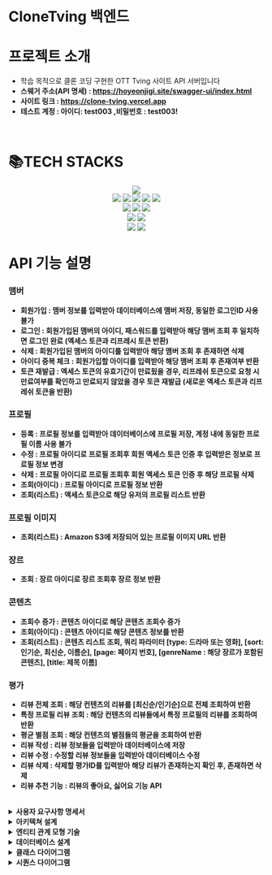 # CloneTving 백엔드

# 프로젝트 소개
- 학습 목적으로 클론 코딩 구현한 OTT Tving 사이트 API 서버입니다
- <b> 스웨거 주소(API 명세) : https://hoyeonjigi.site/swagger-ui/index.html </b>
- <b> 사이트 링크 : https://clone-tving.vercel.app </b>
- <b> 테스트 계정 : 아이디: test003 ,비밀번호 : test003!

<br>

<div>
<h1>📚TECH STACKS</h1></div>
<div align=center> 
  <img src="https://img.shields.io/badge/java-007396?style=for-the-badge&logo=java&logoColor=white"> 
  <br>
  <img src="https://img.shields.io/badge/spring-6DB33F?style=for-the-badge&logo=spring&logoColor=white"/>
  <img src="https://img.shields.io/badge/springboot-6DB33F?style=for-the-badge&logo=springboot&logoColor=white"/>
  <img src="https://img.shields.io/badge/jpa-003545?style=for-the-badge&logo=jpa&logoColor=white"/>
  <img src="https://img.shields.io/badge/springdatajpa-6DB33F?style=for-the-badge&logo=springdatajpa&logoColor=white"/>
  <img src="https://img.shields.io/badge/springsecurity-6DB33F?style=for-the-badge&logo=springsecurity&logoColor=white"/>
  <br>
  <img src="https://img.shields.io/badge/mysql-4479A1?style=for-the-badge&logo=mysql&logoColor=white"/>
  <img src="https://img.shields.io/badge/redis-FF4438?style=for-the-badge&logo=redis&logoColor=white"/>
  <img src="https://img.shields.io/badge/querydsl-4169E1?style=for-the-badge&logo=querydsl&logoColor=white"/>
  <br>
  <img src="https://img.shields.io/badge/amazonec2-FF9900?style=for-the-badge&logo=amazonec2&logoColor=white"/>
  <img src="https://img.shields.io/badge/amazons3-569A31?style=for-the-badge&logo=amazonec2&logoColor=white"/>
  <br>
  <img src="https://img.shields.io/badge/git-F05032?style=for-the-badge&logo=git&logoColor=white"/>
  <img src="https://img.shields.io/badge/github-181717?style=for-the-badge&logo=github&logoColor=white"/>
  <br>
</div>

# API 기능 설명 
### 맴버
- 회원가입 : 맴버 정보를 입력받아 데이터베이스에 맴버 저장, 동일한 로그인ID 사용 불가
- 로그인 : 회원가입된 맴버의 아이디, 패스워드를 입력받아 해당 맴버 조회 후 일치하면 로그인 완료 (엑세스 토큰과 리프레시 토큰 반환)
- 삭제 : 회원가입된 맴버의 아이디를 입력받아 해당 맴버 조회 후 존재하면 삭제
- 아이디 중복 체크 : 회원가입할 아이디를 입력받아 해당 맴버 조회 후 존재여부 반환
- 토큰 재발급 : 엑세스 토큰의 유효기간이 만료됬을 경우, 리프레쉬 토큰으로 요청 시 만료여부를 확인하고 만료되지 않았을 경우 토큰 재발급 (새로운 엑세스 토큰과 리프레쉬 토큰을 반환)

### 프로필
- 등록 : 프로필 정보를 입력받아 데이터베이스에 프로필 저장, 계정 내에 동일한 프로필 이름 사용 불가
- 수정 : 프로필 아이디로 프로필 조회후 회원 액세스 토큰 인증 후 입력받은 정보로 프로필 정보 변경
- 삭제 : 프로필 아이디로 프로필 조회후 회원 액세스 토큰 인증 후 해당 프로필 삭제
- 조회(아이디) : 프로필 아이디로 프로필 정보 반환
- 조회(리스트) : 액세스 토큰으로 해당 유저의 프로필 리스트 반환

### 프로필 이미지
- 조회(리스트) : Amazon S3에 저장되어 있는 프로필 이미지 URL 반환

### 장르 
- 조회 : 장르 아이디로 장르 조회후 장르 정보 반환

### 콘텐츠
- 조회수 증가 : 콘텐츠 아이디로 해당 콘텐츠 조회수 증가
- 조회(아이디) : 콘텐츠 아이디로 해당 콘텐츠 정보를 반환
- 조회(리스트) : 콘텐츠 리스트 조회, 쿼리 파라미터 [type: 드라마 또는 영화], [sort: 인기순, 최신순, 이름순], [page: 페이지 번호], [genreName : 해당 장르가 포함된 콘텐츠], [title: 제목 이름]

### 평가
- 리뷰 전체 조회 : 해당 컨텐츠의 리뷰를 [최신순/인기순]으로 전체 조회하여 반환
- 특정 프로필 리뷰 조회 : 해당 컨텐츠의 리뷰들에서 특정 프로필의 리뷰를 조회하여 반환 
- 평균 별점 조회 : 해당 컨텐츠의 별점들의 평균을 조회하여 반환
- 리뷰 작성 : 리뷰 정보들을 입력받아 데이터베이스에 저장 
- 리뷰 수정 : 수정할 리뷰 정보들을 입력받아 데이터베이스 수정
- 리뷰 삭제 : 삭제할 평가ID를 입력받아 해당 리뷰가 존재하는지 확인 후, 존재하면 삭제
- 리뷰 추천 기능 : 리뷰의 좋아요, 싫어요 기능 API

<br/>

<details>
    <summary> 사용자 요구사항 명세서</summary>
    <div>
      <ul style="font">
        <li>
          회원가입
          <ol style="list-style-type:upper-roman">
            <li>
              회원가입 정보는 다음과 같다
              <ul>
                <li>
                  아이디: 5~20자의 영문 소문자, 숫자만 사용가능
                </li>
                <li>
                  비밀번호 : 8~16자의 영문 대/소문자, 숫자, 특수문자를 사용
                </li>
                <li>
                  기타정보 : 이메일, 성인여부, 서비스 이용여부, 마케팅 정보 SMS 수신 여부, 마케팅 정보 이메일 수신 여부
                </li>
              </ul>
            </li>
            <li>
              가입 절차
              <ul>
                <li>
                  중복 아이디 확인
                </li>
                <li>
                  비밀번호 입력 값과 비밀번호 확인 입력 값이 일치하는지 검증
                </li>
                <li>
                  모든 입력값 검증 수행 후 회원가입 로직 실행
                </li>
                <li>
                  회원가입이 완료되면 201응답 코드와 간단한 회원 정보 반환
                </li>
              </ul>
            </li>
          </ol>
        </li>
        <li>
          로그인
          <ol style="list-style-type:upper-roman">
            <li>
              로그인 시도
              <ul>
                <li>아이디 비밀번호 일치시 로그인 성공</li>
              <li>
              자동로그인 체크박스 선택시 자동로그인
            </li>
              </ul>
            </li>
          </ol>
        </li>
        <li>
          사용자 프로필
          <ol style="list-style-type:upper-roman">
            <li>
              프로필 등록
              <ul>
                <li>
                  사용자는 자신이 사용할 프로필을 등록 할 수 있음
                </li>
                <li>
                  프로필 등록 정보는 프로필 이름, 프로필 이미지, 성인 여부로 구성
                </li>
              </ul>
            </li>
            <li>
              프로필 수정 
              <ul>
                <li>
                  사용자는 프로필 이름과 이미지 그리고 성인여부를 수정 가능
                </li>
              </ul>
            </li>
            <li>
              프로필 삭제
              <ul>
                <li>
                  사용자는 등록된 프로필을 삭제 가능
                </li>
              </ul>
            </li>
          </ol>
        </li>
        <li>
          컨텐츠 조회
          <ol style="list-style-type:upper-roman">
            <li>
              장르별 컨텐츠 조회
                <ul>
                    <li>
                        사용자는 로맨스, 액션 등 장르별로 분류된 컨텐츠를 조회할 수 있다
                    </li> 
                </ul>
            </li>
            <li>
              인기 컨텐츠 조회
                <ul>
                    <li>
                        추천수가 많은 순으로 인기있는 컨텐츠를 조회할 수 있다
                    </li>
                </ul>
            </li>
            <li>
              제목 검색으로 조회
                <ul>
                    <li>
                        제목을 입력해 일치하는 컨텐츠를 조회할 수 있음
                    </li>
                </ul>
            </li>
          </ol>
        </li>
        <li>
          기타
          <ol style="list-style-type:upper-roman">
            <li>
              리뷰 등록
                <ul>
                    <li>
                        사용자는 컨텐츠마다 별점 및 한줄평 작성 가능
                    </li>
                </ul>
            </li>
            <li>
              찜 등록
                <ul>
                    <li>
                        자신이 원하는 컨텐츠를 찜 목록에 등록 가능
                    </li>
                </ul>
            </li>
          </ol>
        </li>
      </ul>
    </div>
</details>
<details>
  <summary>
      아키텍쳐 설계
  </summary> 
    <div>
        <br>
        <p align="center"><img src="https://github.com/hoyeonjigi/CloneTving_BackEnd/assets/105578140/c9141693-2896-426f-8361-81d8d1dcfde8"></p>
    </div>
</details>
<details>
  <summary>
      엔티티 관계 모형 기술
  </summary>
    <img width="814" alt="스크린샷 2024-07-12 오후 2 46 09" src="https://github.com/user-attachments/assets/8ad85571-5092-4951-be8d-aef0692782c6">
</details>
<details>
  <summary>
      데이터베이스 설계
  </summary>
    <img width="890" alt="스크린샷 2024-07-12 오후 2 40 11" src="https://github.com/user-attachments/assets/3675ced7-3631-4cba-9089-f36227493045">
</details>
<details>
  <summary>
      클래스 다이어그램
  </summary>
    <div>
        <br>
        <p align="center"><img src="https://github.com/user-attachments/assets/4a6b8a56-615c-41b3-a245-616074c85e2c"></p>
    </div>
</details>
<details>
  <summary>
      시퀀스 다이어그램
  </summary>
    <div>
        <br>
        <p align="center"><img src="https://github.com/user-attachments/assets/f6c56283-4a66-4780-a164-d64699ddb51c"></p>
    </div>
    <div>
        <br>
        <p align="center"><img src="https://github.com/user-attachments/assets/bf11b8c7-9707-47c6-b49a-7d7f5e0f176d"></p>
    </div>
    <div>
        <br>
        <p align="center"><img src="https://github.com/user-attachments/assets/0173b352-d0ae-432c-9930-836fdf4109e6"></p>
    </div>
    <div>
        <br>
        <p align="center"><img src="https://github.com/user-attachments/assets/ce27569d-d092-41d7-abe2-1fe47be918a1"></p>
    </div>
</details>
